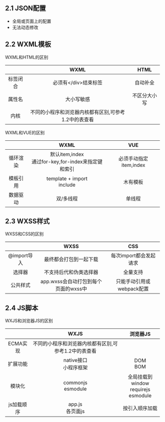 ## 2.1 JSON配置

- 全局或页面上的配置
- 无法动态修改

## 2.2 WXML模板

WXML和HTML的区别

||WXML|HTML|
|:-:|:-:|:-:|
|标签闭合|必须有\</div>结束标签|自动补全|
|属性名|大小写敏感|不区分大小写|
|内核|不同的小程序和浏览器内核都有区别,可参考1.2中的表查看|

WXML和VUE的区别

||WXML|VUE|
|:-:|:-:|:-:|
|循环渲染|默认item,index<br>通过for-key,for-index来指定键和索引|必须手动指定item,index|
|模板引用|template + import<br>include|木有模板|
|数据驱动|双/多线程|单线程|

## 2.3 WXSS样式

WXSS和CSS的区别

||WXSS|CSS|
|:-:|:-:|:-:|
|@import导入|最终都会打包到一起下载|每次import都会发起请求|
|选择器|不支持后代和伪类选择器|全量支持|
|公共样式|app.wxss会自动打包到每个页面的wxss中|只能手动引用或webpack配置|

## 2.4 JS脚本

WXJS和浏览器JS的区别

||WXJS|浏览器JS|
|:-:|:-:|:-:|
|ECMA实现|不同的小程序和浏览器内核都有区别,可参考1.2中的表查看|
|扩展功能|native接口<br>小程序框架|DOM<br>BOM|
|模块化|commonjs<br>esmodule|全局挂载到window<br>requirejs<br>esmodule|
|js加载顺序|app.js<br>各页面js|按引入顺序加载|
